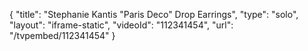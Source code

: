 {
    "title": "Stephanie Kantis \"Paris Deco\" Drop Earrings",
    "type": "solo",
    "layout": "iframe-static",
    "videoId": "112341454",
    "url": "\/tvpembed\/112341454"
}